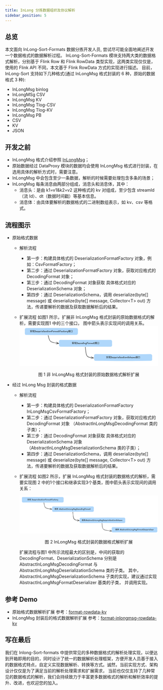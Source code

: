 ```yaml
---
title: InLong 分拣数据组织及协议解析
sidebar_position: 5
---
```

## 总览

本文面向 InLong-Sort-Formats 数据分拣开发人员, 尝试尽可能全面地阐述开发一个数据格式的数据解析过程。
InLong-Sort-Formats 模块支持两大类的数据格式解析，分别基于 Flink Row 和 Flink RowData 类型实现，这两类实现仅仅是，使用的 Flink API 不同，本文基于 Flink RowData 方式的实现进行描述。
目前，InLong-Sort 支持如下几种格式(通过 InLongMsg 格式封装的 6 种，原始的数据格式 3 种):
- InLongMsg binlog
- InLongMSg CSV
- InLongMsg KV
- InLongMsg Tlog-CSV
- InLongMsg Tlog-KV
- InLongMsg PB
- CSV
- KV
- JSON

## 开发之前

- InLongMsg 格式介绍参照 [InLongMsg](../binary_protocol/inlong_msg.md)；
- 原始数据经过 DataProxy 模块的数据均会使用 InLongMsg 格式进行封装，在选用具体的解析方式时，需要注意。
- InLongMsg 中会包含至少一条数据，解析的时候需要处理包含多条的场景；
- InLongMsg 每条消息由两部分组成，消息头和消息体，其中：
  + 消息头：是由 k1=v1&k2=v2 这种格式的 kv 对组成，至少包含 streamId （流 Id）、dt（数据时间戳）等基本信息。
  + 消息体：由具体要解析的数据格式的二进制数组表示，如 kv、csv 等格式。

## 流程图示
- 原始格式数据
  + 解析流程
    * 第一步：构建具体格式的 DeserializationFormatFactory 对象，例如：CsvFormatFactory；
    * 第二步：通过 DeserializationFormatFactory 对象，获取对应格式的 DecodingFormat 对象；
    * 第三步：通过 DecodingFormat 对象获取 具体格式对应的 DeserializationSchema 对象；
    * 第四步：通过 DeserializationSchema，调用 deserialize(byte\[\] message) 或 deserialize(byte\[\] message, Collector\<T\> out) 方法，传递要解析的数据及获取数据解析后的结果。

  + 扩展流程
    如图1 所示，扩展非 InLongMsg 格式封装的原始数据格式的解析，需要实现图1 中的三个接口， 图中箭头表示实现间的调用关系。
    ![非 InLongMsg 格式封装的原始数据格式解析扩展](img/sort_data_raw_format_extend.png) 
    <p align="center">图 1 非 InLongMsg 格式封装的原始数据格式解析扩展</p>

- 经过 InLong Msg 封装的格式数据
  + 解析流程 
    * 第一步：构建具体格式的 DeserializationFormatFactory InLongMsgCsvFormatFactory；
    * 第二步：通过 DeserializationFormatFactory 对象，获取对应格式的 DecodingFormat 对象 （AbstractInLongMsgDecodingFormat 类的子类）；
    * 第三步：通过 DecodingFormat 对象获取 具体格式对应的 DeserializationSchema 对象 （AbstractInLongMsgDeserializationSchema 类的子类）；
    * 第四步：通过 DeserializationSchema，调用 deserialize(byte\[\] message) 或 deserialize(byte\[\] message, Collector\<T\> out) 方法，传递要解析的数据及获取数据解析后的结果。

  + 扩展流程
    如图2 所示，扩展 InLongMsg 格式封装的数据格式的解析，需要实现图 2 中的1个接口和继承实现3个基类，图中箭头表示实现间的调用关系：

    ![InLongMsg 格式封装的数据格式解析扩展](img/sort_data_inlongmsg_format_extend.png)
    <p align="center">图 2 InLongMsg 格式封装的数据格式解析扩展</p>
    
    扩展流程与图1 中所示流程最大的区别是，中间的获取的 DecodingFormat、DeserializationSchema 分别是 AbstractInLongMsgDecodingFormat 与 AbstractInLongMsgDeserializationSchema 类的子类。
    其中，AbstractInLongMsgDeserializationSchema 子类的实现，建议通过实现 AbstractInLongMsgFormatDeserializer 基类的子类， 并调用实现。

## 参考 Demo

- 原始格式数据解析扩展
  参考：[format-rowdata-kv](https://github.com/apache/inlong/tree/master/inlong-sort/sort-formats/format-rowdata/format-rowdata-kv)
- InLongMsg 封装后的格式数据解析扩展
  参考：[format-inlongmsg-rowdata-kv](https://github.com/apache/inlong/tree/master/inlong-sort/sort-formats/format-rowdata/format-inlongmsg-rowdata-kv)

## 写在最后

我们在 Inlong-Sort-formats 中提供常见的多种数据格式的解析处理实现，以便达到开箱即用的目的，同时设计了统一的数据解析处理框架，方便开发人员基于接入的数据格式特点，自定义实现数据解析、转换等方式。诚然，当前实现方式、架构设计仅仅是为了满足当前的解析处理需求和扩展需求， 当前也仅仅支持了几种常见的数据格式的解析，我们会持续致力于丰富更多数据格式的解析和解析效率的提升、改进，也欢迎您的加入。